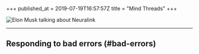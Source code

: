 +++
published_at = 2019-07-19T16:57:57Z
title = "Mind Threads"
+++

![Elon Musk talking about Neuralink](/assets/images/nanoglyphs/003-threads/elon@2x.jpg)

---

## Responding to bad errors (#bad-errors)
